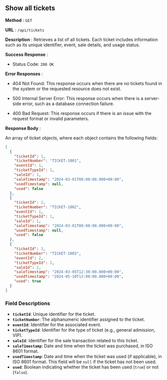 ## Show all tickets

**Method** : `GET`

**URL** : `/api/tickets`

**Description** : Retrieves a list of all tickets. Each ticket includes information such as its unique identifier, event, sale details, and usage status.

**Success Response** :

- Status Code: `200 OK`

**Error Responses** :

- 404 Not Found: This response occurs when there are no tickets found in the system or the requested resource does not exist.

- 500 Internal Server Error: This response occurs when there is a server-side error, such as a database connection failure.

- 400 Bad Request: This response occurs if there is an issue with the request format or invalid parameters.

**Response Body** : 

An array of ticket objects, where each object contains the following fields:

```json
[
  {
    "ticketId": 1,
    "ticketNumber": "TICKET-1001",
    "eventId": 1,
    "ticketTypeId": 1,
    "saleId": 1,
    "saleTimestamp": "2024-03-01T08:00:00.000+00:00",
    "usedTimestamp": null,
    "used": false
  },
  {
    "ticketId": 2,
    "ticketNumber": "TICKET-1002",
    "eventId": 1,
    "ticketTypeId": 1,
    "saleId": 1,
    "saleTimestamp": "2024-03-01T08:00:00.000+00:00",
    "usedTimestamp": null,
    "used": false
  },
  {
    "ticketId": 3,
    "ticketNumber": "TICKET-1003",
    "eventId": 2,
    "ticketTypeId": 2,
    "saleId": 2,
    "saleTimestamp": "2024-03-05T12:30:00.000+00:00",
    "usedTimestamp": "2024-05-10T12:00:00.000+00:00",
    "used": true
  }
]
```
### Field Descriptions
- **`ticketId`**: Unique identifier for the ticket.
- **`ticketNumber`**: The alphanumeric identifier assigned to the ticket.
- **`eventId`**: Identifier for the associated event.
- **`ticketTypeId`**: Identifier for the type of ticket (e.g., general admission, VIP).
- **`saleId`**: Identifier for the sale transaction related to this ticket.
- **`saleTimestamp`**: Date and time when the ticket was purchased, in ISO 8601 format.
- **`usedTimestamp`**: Date and time when the ticket was used (if applicable), in ISO 8601 format. This field will be `null` if the ticket has not been used.
- **`used`**: Boolean indicating whether the ticket has been used (`true`) or not (`false`).